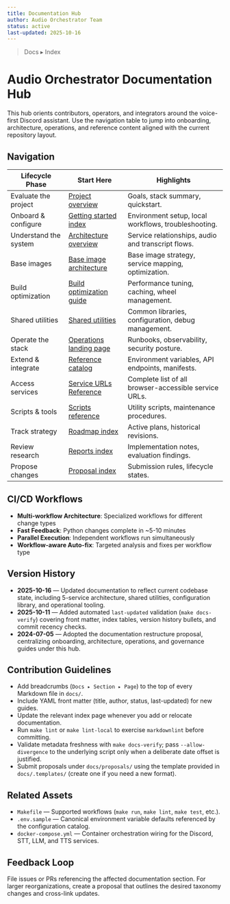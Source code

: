 ```yaml
---
title: Documentation Hub
author: Audio Orchestrator Team
status: active
last-updated: 2025-10-16
---
```


<!-- markdownlint-disable-next-line MD041 -->
> Docs ▸ Index

# Audio Orchestrator Documentation Hub

This hub orients contributors, operators, and integrators around the voice-first Discord
assistant. Use the navigation table to jump into onboarding, architecture, operations,
and reference content aligned with the current repository layout.

## Navigation

| Lifecycle Phase | Start Here | Highlights |
| --- | --- | --- |
| Evaluate the project | [Project overview](../README.md) | Goals, stack summary, quickstart. |
| Onboard & configure | [Getting started index](getting-started/README.md) | Environment setup, local workflows, troubleshooting. |
| Understand the system | [Architecture overview](architecture/system-overview.md) | Service relationships, audio and transcript flows. |
| Base images | [Base image architecture](architecture/base-images.md) | Base image strategy, service mapping, optimization. |
| Build optimization | [Build optimization guide](operations/build-optimization.md) | Performance tuning, caching, wheel management. |
| Shared utilities | [Shared utilities](architecture/shared-utilities.md) | Common libraries, configuration, debug management. |
| Operate the stack | [Operations landing page](operations/README.md) | Runbooks, observability, security posture. |
| Extend & integrate | [Reference catalog](reference/configuration-catalog.md) | Environment variables, API endpoints, manifests. |
| Access services | [Service URLs Reference](reference/service-urls.md) | Complete list of all browser-accessible service URLs. |
| Scripts & tools | [Scripts reference](reference/scripts-reference.md) | Utility scripts, maintenance procedures. |
| Track strategy | [Roadmap index](roadmaps/README.md) | Active plans, historical revisions. |
| Review research | [Reports index](reports/README.md) | Implementation notes, evaluation findings. |
| Propose changes | [Proposal index](proposals/README.md) | Submission rules, lifecycle states. |

## CI/CD Workflows

-  **Multi-workflow Architecture**: Specialized workflows for different change types
-  **Fast Feedback**: Python changes complete in ~5-10 minutes
-  **Parallel Execution**: Independent workflows run simultaneously
-  **Workflow-aware Auto-fix**: Targeted analysis and fixes per workflow type

## Version History

-  **2025-10-16** — Updated documentation to reflect current codebase state, including 5-service
  architecture, shared utilities, configuration library, and operational tooling.
-  **2025-10-11** — Added automated `last-updated` validation (`make docs-verify`) covering
  front matter, index tables, version history bullets, and commit recency checks.
-  **2024-07-05** — Adopted the documentation restructure proposal, centralizing onboarding,
  architecture, operations, and governance guides under this hub.

## Contribution Guidelines

-  Add breadcrumbs (`Docs ▸ Section ▸ Page`) to the top of every Markdown file in `docs/`.
-  Include YAML front matter (title, author, status, last-updated) for new guides.
-  Update the relevant index page whenever you add or relocate documentation.
-  Run `make lint` or `make lint-local` to exercise `markdownlint` before committing.
-  Validate metadata freshness with `make docs-verify`; pass `--allow-divergence` to the
   underlying script only when a deliberate date offset is justified.
-  Submit proposals under `docs/proposals/` using the template provided in
   `docs/.templates/` (create one if you need a new format).

## Related Assets

-  `Makefile` — Supported workflows (`make run`, `make lint`, `make test`, etc.).
-  `.env.sample` — Canonical environment variable defaults referenced by the configuration catalog.
-  `docker-compose.yml` — Container orchestration wiring for the Discord, STT, LLM, and TTS services.

## Feedback Loop

File issues or PRs referencing the affected documentation section. For larger reorganizations,
create a proposal that outlines the desired taxonomy changes and cross-link updates.
